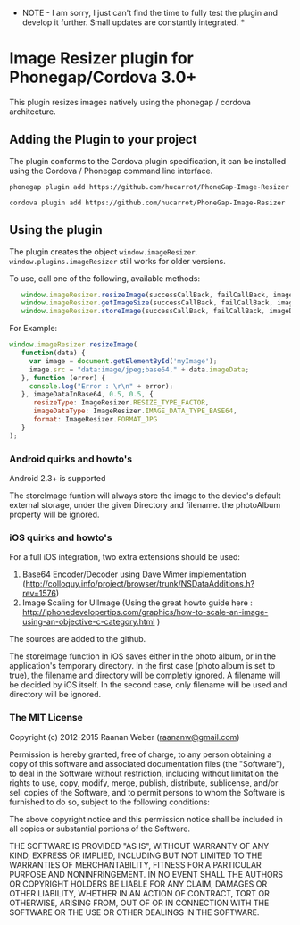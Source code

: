 * NOTE - I am sorry, I just can't find the time to fully test the plugin and develop it further. Small updates are constantly integrated. *

# Image Resizer plugin for Phonegap/Cordova 3.0+ #

This plugin resizes images natively using the phonegap / cordova architecture.

## Adding the Plugin to your project ##

The plugin conforms to the Cordova plugin specification, it can be installed
using the Cordova / Phonegap command line interface.

```
phonegap plugin add https://github.com/hucarrot/PhoneGap-Image-Resizer

cordova plugin add https://github.com/hucarrot/PhoneGap-Image-Resizer
```

## Using the plugin ##

The plugin creates the object `window.imageResizer`. `window.plugins.imageResizer` still works for older versions.

To use, call one of the following, available methods:

```javascript
   window.imageResizer.resizeImage(successCallBack, failCallBack, imageData, width, height, options);
   window.imageResizer.getImageSize(successCallBack, failCallBack, imageData, options);
   window.imageResizer.storeImage(successCallBack, failCallBack, imageData, options);
```

For Example:
```javascript
window.imageResizer.resizeImage(
   function(data) { 
     var image = document.getElementById('myImage');
     image.src = "data:image/jpeg;base64," + data.imageData; 
   }, function (error) {
     console.log("Error : \r\n" + error);
   }, imageDataInBase64, 0.5, 0.5, {
      resizeType: ImageResizer.RESIZE_TYPE_FACTOR,
      imageDataType: ImageResizer.IMAGE_DATA_TYPE_BASE64,
      format: ImageResizer.FORMAT_JPG
   }
);
```

### Android quirks and howto's ###

Android 2.3+ is supported

The storeImage funtion will always store the image to the device's default external storage, under the given Directory and filename. the photoAlbum property will be ignored.

### iOS quirks and howto's ###

For a full iOS integration, two extra extensions should be used:

1. Base64 Encoder/Decoder using Dave Wimer implementation (http://colloquy.info/project/browser/trunk/NSDataAdditions.h?rev=1576)
2. Image Scaling for UIImage (Using the great howto guide here : http://iphonedevelopertips.com/graphics/how-to-scale-an-image-using-an-objective-c-category.html )

The sources are added to the github.

The storeImage function in iOS saves either in the photo album, or in the application's temporary directory. 
In the first case (photo album is set to true), the filename and directory will be completly ignored. A filename will be decided by iOS itself.
In the second case, only filename will be used and directory will be ignored.

### The MIT License

Copyright (c) 2012-2015 Raanan Weber (raananw@gmail.com)

 Permission is hereby granted, free of charge, to any person obtaining a copy
 of this software and associated documentation files (the "Software"), to deal
 in the Software without restriction, including without limitation the rights
 to use, copy, modify, merge, publish, distribute, sublicense, and/or sell
 copies of the Software, and to permit persons to whom the Software is
 furnished to do so, subject to the following conditions:

 The above copyright notice and this permission notice shall be included in
 all copies or substantial portions of the Software.

 THE SOFTWARE IS PROVIDED "AS IS", WITHOUT WARRANTY OF ANY KIND, EXPRESS OR
 IMPLIED, INCLUDING BUT NOT LIMITED TO THE WARRANTIES OF MERCHANTABILITY,
 FITNESS FOR A PARTICULAR PURPOSE AND NONINFRINGEMENT. IN NO EVENT SHALL THE
 AUTHORS OR COPYRIGHT HOLDERS BE LIABLE FOR ANY CLAIM, DAMAGES OR OTHER
 LIABILITY, WHETHER IN AN ACTION OF CONTRACT, TORT OR OTHERWISE, ARISING FROM,
 OUT OF OR IN CONNECTION WITH THE SOFTWARE OR THE USE OR OTHER DEALINGS IN
 THE SOFTWARE.
 
